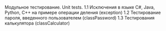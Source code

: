 Модульное тестирование. Unit tests.
1.1 Исключения в языке С#, Java, Python, C++ на примере операции деления (exception)
1.2 Тестирование пароля, введенного пользователем (classPassword)
1.3 Тестирования калькулятора (classCalculator)
